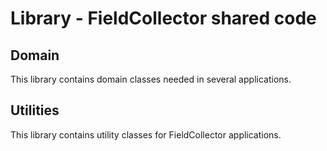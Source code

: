 # Library - FieldCollector shared code

## Domain

This library contains domain classes needed in several applications.

## Utilities

This library contains utility classes for FieldCollector applications.

